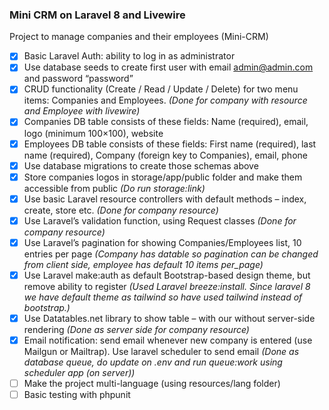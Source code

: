 ### Mini CRM on Laravel 8 and Livewire

Project to manage companies and their employees (Mini-CRM)
- [X] Basic Laravel Auth: ability to log in as administrator
- [x] Use database seeds to create first user with email admin@admin.com and password
“password”
- [X] CRUD functionality (Create / Read / Update / Delete) for two menu items: Companies
and Employees. *(Done for company with resource and Employee with livewire)*
- [X] Companies DB table consists of these fields: Name (required), email, logo (minimum
100×100), website
- [X] Employees DB table consists of these fields: First name (required), last name
(required), Company (foreign key to Companies), email, phone
- [X] Use database migrations to create those schemas above
- [X] Store companies logos in storage/app/public folder and make them accessible from
public *(Do run storage:link)*
- [x] Use basic Laravel resource controllers with default methods – index, create, store etc. *(Done for company resource)*
- [x] Use Laravel’s validation function, using Request classes *(Done for company resource)*
- [X] Use Laravel’s pagination for showing Companies/Employees list, 10 entries per page *(Company has datable so pagination can be changed from client side, employee has default 10 items per_page)*
- [x] Use Laravel make:auth as default Bootstrap-based design theme, but remove ability to
register *(Used Laravel breeze:install. Since laravel 8 we have default theme as tailwind so have used tailwind instead of bootstrap.)*
- [X] Use Datatables.net library to show table – with our without server-side rendering *(Done as server side for company resource)*
- [X] Email notification: send email whenever new company is entered (use Mailgun or Mailtrap). Use laravel scheduler to send email *(Done as database queue, do update on .env and run queue:work using scheduler app (on server))*
- [ ] Make the project multi-language (using resources/lang folder)
- [ ] Basic testing with phpunit